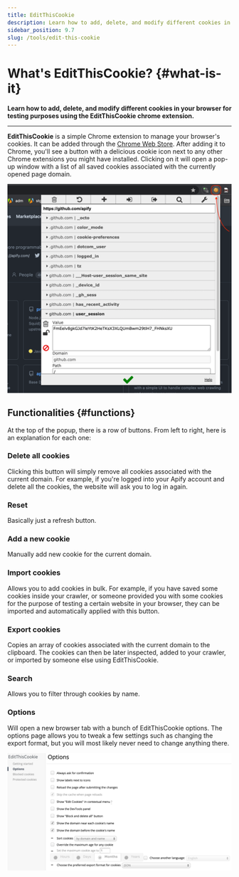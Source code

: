 ```yaml
---
title: EditThisCookie
description: Learn how to add, delete, and modify different cookies in your browser for testing purposes using the EditThisCookie chrome extension.
sidebar_position: 9.7
slug: /tools/edit-this-cookie
---
```


# What's EditThisCookie? {#what-is-it}

**Learn how to add, delete, and modify different cookies in your browser for testing purposes using the EditThisCookie chrome extension.**

---

**EditThisCookie** is a simple Chrome extension to manage your browser's cookies. It can be added through the [Chrome Web Store](https://chrome.google.com/webstore/category/extensions). After adding it to Chrome, you'll see a button with a delicious cookie icon next to any other Chrome extensions you might have installed. Clicking on it will open a pop-up window with a list of all saved cookies associated with the currently opened page domain.

![EditThisCookie popup](./images/edit-this-cookie-popup.png)

## Functionalities {#functions}

At the top of the popup, there is a row of buttons. From left to right, here is an explanation for each one:

### Delete all cookies

Clicking this button will simply remove all cookies associated with the current domain. For example, if you're logged into your Apify account and delete all the cookies, the website will ask you to log in again.

### Reset

Basically just a refresh button.

### Add a new cookie

Manually add new cookie for the current domain.

### Import cookies

Allows you to add cookies in bulk. For example, if you have saved some cookies inside your crawler, or someone provided you with some cookies for the purpose of testing a certain website in your browser, they can be imported and automatically applied with this button.

### Export cookies

Copies an array of cookies associated with the current domain to the clipboard. The cookies can then be later inspected, added to your crawler, or imported by someone else using EditThisCookie.

### Search

Allows you to filter through cookies by name.

### Options

Will open a new browser tab with a bunch of EditThisCookie options. The options page allows you to tweak a few settings such as changing the export format, but you will most likely never need to change anything there.

![EditThisCookie options](./images/edit-this-cookie-options.png)
